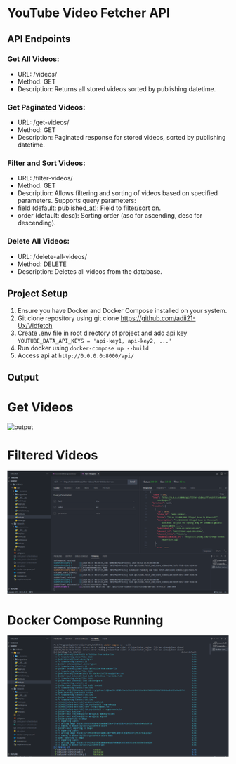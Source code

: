 # YouTube Video Fetcher API

## API Endpoints
### Get All Videos:
- URL: /videos/
- Method: GET
- Description: Returns all stored videos sorted by publishing datetime.

### Get Paginated Videos:
- URL: /get-videos/
- Method: GET
- Description: Paginated response for stored videos, sorted by publishing datetime.

### Filter and Sort Videos:
- URL: /filter-videos/
- Method: GET
- Description: Allows filtering and sorting of videos based on specified parameters. Supports query parameters:
-   field (default: published_at): Field to filter/sort on.
-   order (default: desc): Sorting order (asc for ascending, desc for descending).

### Delete All Videos:
- URL: /delete-all-videos/
- Method: DELETE
- Description: Deletes all videos from the database.

## Project Setup
1. Ensure you have Docker and Docker Compose installed on your system.
2. Git clone repository using git clone https://github.com/adii21-Ux/Vidfetch
3. Create .env file in root directory of project and add api key
`YOUTUBE_DATA_API_KEYS = 'api-key1, api-key2, ...'`
4. Run docker using
`docker-compose up --build`
5. Access api at `http://0.0.0.0:8000/api/`

## Output
# Get Videos 
![output](https://github.com/adii21-Ux/Vidfetch/tree/master/Output/paginated-op.png)

# Filtered Videos
[![Filtered Output](output/filtered-op.png)](https://github.com/adii21-Ux/Vidfetch/blob/master/Output/filtered-op.png)

# Docker Compose Running
[![Sample Image](output/docker-compose.png)](https://github.com/adii21-Ux/Vidfetch/blob/master/Output/docker-compose.png)
